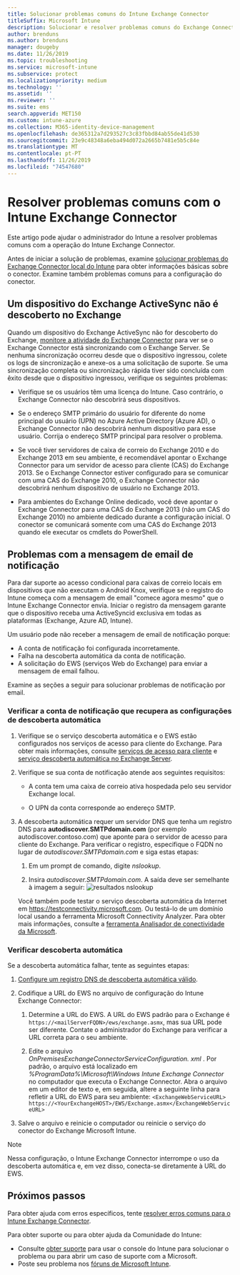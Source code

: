 ```yaml
---
title: Solucionar problemas comuns do Intune Exchange Connector
titleSuffix: Microsoft Intune
description: Solucionar e resolver problemas comuns do Exchange Connector local Microsoft Intune.
author: brenduns
ms.author: brenduns
manager: dougeby
ms.date: 11/26/2019
ms.topic: troubleshooting
ms.service: microsoft-intune
ms.subservice: protect
ms.localizationpriority: medium
ms.technology: ''
ms.assetid: ''
ms.reviewer: ''
ms.suite: ems
search.appverid: MET150
ms.custom: intune-azure
ms.collection: M365-identity-device-management
ms.openlocfilehash: de365312a7d293527c3c83fbbd84ab55de41d530
ms.sourcegitcommit: 23e9c48348a6eba494d072a2665b7481e5b5c84e
ms.translationtype: MT
ms.contentlocale: pt-PT
ms.lasthandoff: 11/26/2019
ms.locfileid: "74547680"
---
```

# <a name="resolve-common-problems-with-the-intune-exchange-connector"></a>Resolver problemas comuns com o Intune Exchange Connector
 
Este artigo pode ajudar o administrador do Intune a resolver problemas comuns com a operação do Intune Exchange Connector.

Antes de iniciar a solução de problemas, examine [solucionar problemas do Exchange Connector local do Intune](troubleshoot-exchange-connector.md) para obter informações básicas sobre o conector. Examine também problemas comuns para a configuração do conector.

## <a name="an-exchange-activesync-device-isnt-discovered-from-exchange"></a>Um dispositivo do Exchange ActiveSync não é descoberto no Exchange

Quando um dispositivo do Exchange ActiveSync não for descoberto do Exchange, [monitore a atividade do Exchange Connector](exchange-connector-install.md#on-premises-intune-exchange-connector-high-availability-support) para ver se o Exchange Connector está sincronizando com o Exchange Server. Se nenhuma sincronização ocorreu desde que o dispositivo ingressou, colete os logs de sincronização e anexe-os a uma solicitação de suporte. Se uma sincronização completa ou sincronização rápida tiver sido concluída com êxito desde que o dispositivo ingressou, verifique os seguintes problemas:

- Verifique se os usuários têm uma licença do Intune. Caso contrário, o Exchange Connector não descobrirá seus dispositivos.

- Se o endereço SMTP primário do usuário for diferente do nome principal do usuário (UPN) no Azure Active Directory (Azure AD), o Exchange Connector não descobrirá nenhum dispositivo para esse usuário. Corrija o endereço SMTP principal para resolver o problema.

- Se você tiver servidores de caixa de correio do Exchange 2010 e do Exchange 2013 em seu ambiente, é recomendável apontar o Exchange Connector para um servidor de acesso para cliente (CAS) do Exchange 2013. Se o Exchange Connector estiver configurado para se comunicar com uma CAS do Exchange 2010, o Exchange Connector não descobrirá nenhum dispositivo de usuário no Exchange 2013.

- Para ambientes do Exchange Online dedicado, você deve apontar o Exchange Connector para uma CAS do Exchange 2013 (não um CAS do Exchange 2010) no ambiente dedicado durante a configuração inicial. O conector se comunicará somente com uma CAS do Exchange 2013 quando ele executar os cmdlets do PowerShell.

## <a name="problems-with-the-notification-email-message"></a>Problemas com a mensagem de email de notificação

Para dar suporte ao acesso condicional para caixas de correio locais em dispositivos que não executam o Android Knox, verifique se o registro do Intune começa com a mensagem de email "comece agora mesmo" que o Intune Exchange Connector envia. Iniciar o registro da mensagem garante que o dispositivo receba uma ActiveSyncid exclusiva em todas as plataformas (Exchange, Azure AD, Intune).

Um usuário pode não receber a mensagem de email de notificação porque:

- A conta de notificação foi configurada incorretamente.
- Falha na descoberta automática da conta de notificação.
- A solicitação do EWS (serviços Web do Exchange) para enviar a mensagem de email falhou.

Examine as seções a seguir para solucionar problemas de notificação por email.

### <a name="check-the-notification-account-that-retrieves-autodiscover-settings"></a>Verificar a conta de notificação que recupera as configurações de descoberta automática

1. Verifique se o serviço descoberta automática e o EWS estão configurados nos serviços de acesso para cliente do Exchange. Para obter mais informações, consulte [serviços de acesso para cliente](https://docs.microsoft.com/Exchange/architecture/client-access/client-access) e [serviço descoberta automática no Exchange Server](https://docs.microsoft.com/Exchange/architecture/client-access/autodiscover?view=exchserver-2019).

2. Verifique se sua conta de notificação atende aos seguintes requisitos:

   - A conta tem uma caixa de correio ativa hospedada pelo seu servidor Exchange local.

   - O UPN da conta corresponde ao endereço SMTP.

3. A descoberta automática requer um servidor DNS que tenha um registro DNS para **autodiscover.SMTPdomain.com** (por exemplo autodiscover.contoso.com) que aponte para o servidor de acesso para cliente do Exchange. Para verificar o registro, especifique o FQDN no lugar de *autodiscover.SMTPdomain.com* e siga estas etapas:

   1. Em um prompt de comando, digite *nslookup*.

   2. Insira *autodiscover.SMTPdomain.com*. A saída deve ser semelhante à imagem a seguir: ![resultados nslookup](./media/troubleshoot-exchange-connector-common-problems/nslookup-results.png
      )

   Você também pode testar o serviço descoberta automática da Internet em https://testconnectivity.microsoft.com. Ou testá-lo de um domínio local usando a ferramenta Microsoft Connectivity Analyzer. Para obter mais informações, consulte a [ferramenta Analisador de conectividade da Microsoft](https://docs.microsoft.com/previous-versions/office/exchange-remote-connectivity/jj851141(v=exchg.80)).


### <a name="check-autodiscovery"></a>Verificar descoberta automática

Se a descoberta automática falhar, tente as seguintes etapas:

1. [Configure um registro DNS de descoberta automática válido](https://docs.microsoft.com/previous-versions/exchange-server/exchange-150/mt473798(v=exchg.150)).

2. Codifique a URL do EWS no arquivo de configuração do Intune Exchange Connector:

   1. Determine a URL do EWS. A URL do EWS padrão para o Exchange é `https://<mailServerFQDN>/ews/exchange.asmx`, mas sua URL pode ser diferente. Contate o administrador do Exchange para verificar a URL correta para o seu ambiente.

   2. Edite o arquivo *OnPremisesExchangeConnectorServiceConfiguration. xml* . Por padrão, o arquivo está localizado em *%ProgramData%\Microsoft\Windows Intune Exchange Connector* no computador que executa o Exchange Connector. Abra o arquivo em um editor de texto e, em seguida, altere a seguinte linha para refletir a URL do EWS para seu ambiente: `<ExchangeWebServiceURL> https://<YourExchangeHOST>/EWS/Exchange.asmx</ExchangeWebServiceURL>`

3. Salve o arquivo e reinicie o computador ou reinicie o serviço do conector do Exchange Microsoft Intune.

>[!NOTE]
> Nessa configuração, o Intune Exchange Connector interrompe o uso da descoberta automática e, em vez disso, conecta-se diretamente à URL do EWS.

## <a name="next-steps"></a>Próximos passos

Para obter ajuda com erros específicos, tente [resolver erros comuns para o Intune Exchange Connector](troubleshoot-exchange-connector-common-errors.md).

Para obter suporte ou para obter ajuda da Comunidade do Intune:

- Consulte [obter suporte](../fundamentals/get-support.md) para usar o console do Intune para solucionar o problema ou para abrir um caso de suporte com a Microsoft.
- Poste seu problema nos [fóruns de Microsoft Intune](https://social.technet.microsoft.com/Forums/home?forum=microsoftintuneprod).